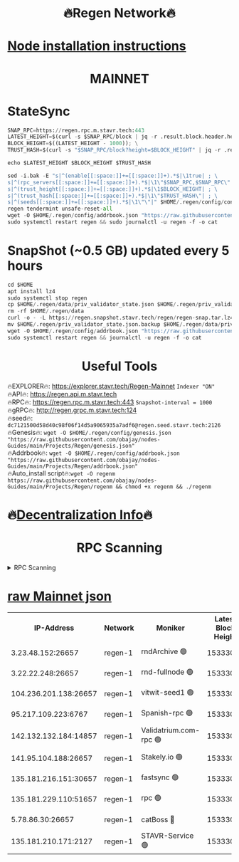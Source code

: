 <h1 align="center"> 🔥Regen Network🔥</h1>

[Node installation instructions](https://github.com/obajay/nodes-Guides/tree/main/Projects/Regen)
=
<h1 align="center"> MAINNET</h1>

# StateSync
```python
SNAP_RPC=https://regen.rpc.m.stavr.tech:443
LATEST_HEIGHT=$(curl -s $SNAP_RPC/block | jq -r .result.block.header.height); \
BLOCK_HEIGHT=$((LATEST_HEIGHT - 1000)); \
TRUST_HASH=$(curl -s "$SNAP_RPC/block?height=$BLOCK_HEIGHT" | jq -r .result.block_id.hash)

echo $LATEST_HEIGHT $BLOCK_HEIGHT $TRUST_HASH

sed -i.bak -E "s|^(enable[[:space:]]+=[[:space:]]+).*$|\1true| ; \
s|^(rpc_servers[[:space:]]+=[[:space:]]+).*$|\1\"$SNAP_RPC,$SNAP_RPC\"| ; \
s|^(trust_height[[:space:]]+=[[:space:]]+).*$|\1$BLOCK_HEIGHT| ; \
s|^(trust_hash[[:space:]]+=[[:space:]]+).*$|\1\"$TRUST_HASH\"| ; \
s|^(seeds[[:space:]]+=[[:space:]]+).*$|\1\"\"|" $HOME/.regen/config/config.toml
regen tendermint unsafe-reset-all
wget -O $HOME/.regen/config/addrbook.json "https://raw.githubusercontent.com/obajay/nodes-Guides/main/Projects/Regen/addrbook.json"
sudo systemctl restart regen && sudo journalctl -u regen -f -o cat
```
# SnapShot (~0.5 GB) updated every 5 hours
```python
cd $HOME
apt install lz4
sudo systemctl stop regen
cp $HOME/.regen/data/priv_validator_state.json $HOME/.regen/priv_validator_state.json.backup
rm -rf $HOME/.regen/data
curl -o - -L https://regen.snapshot.stavr.tech/regen/regen-snap.tar.lz4 | lz4 -c -d - | tar -x -C $HOME/.regen --strip-components 2
mv $HOME/.regen/priv_validator_state.json.backup $HOME/.regen/data/priv_validator_state.json
wget -O $HOME/.regen/config/addrbook.json "https://raw.githubusercontent.com/obajay/nodes-Guides/main/Projects/Regen/addrbook.json"
sudo systemctl restart regen && journalctl -u regen -f -o cat
```

 <h1 align="center"> Useful Tools</h1>

🔥EXPLORER🔥:     https://explorer.stavr.tech/Regen-Mainnet        `Indexer "ON"` \
🔥API🔥:          https://regen.api.m.stavr.tech \
🔥RPC🔥:          https://regen.rpc.m.stavr.tech:443              `Snapshot-interval = 1000` \
🔥gRPC🔥:         http://regen.grpc.m.stavr.tech:124 \
🔥seed🔥:      `dc7121500d58d40c98f06f14d5a9065935a7adf6@regen.seed.stavr.tech:2126` \
🔥Genesis🔥:   `wget -O $HOME/.regen/config/genesis.json "https://raw.githubusercontent.com/obajay/nodes-Guides/main/Projects/Regen/genesis.json"` \
🔥Addrbook🔥:  `wget -O $HOME/.regen/config/addrbook.json "https://raw.githubusercontent.com/obajay/nodes-Guides/main/Projects/Regen/addrbook.json"` \
🔥Auto_install script🔥:`wget -O regenm https://raw.githubusercontent.com/obajay/nodes-Guides/main/Projects/Regen/regenm && chmod +x regenm && ./regenm`

🔥[Decentralization Info](https://github.com/obajay/StateSync-snapshots/tree/main/Projects/Regen/Decentralization)🔥
=
<h1 align="center"> RPC Scanning</h1>

<details>
<summary>RPC Scanning</summary>

<h2 align="center"> We scan nodes in real time every 4 hours. And we provide the final result of RPC endpoints.
We cannot influence the operation of these nodes in any way. </h2>


```python
If Voting Power is higher than 0 --> then the Node is a validator of the network and may be subject to attack and be a potential threat to the chain.
```
```python
We marked such validators with a red symbol
```

</details>

[raw Mainnet json](https://rpc-check.regenm.stavr.tech/regenm/rpc-regenm-result.json)
=


<table><tr><th>IP-Address</th><th>Network</th><th>Moniker</th><th>Latest Block Height</th><th>Earliest Block Height</th><th>Catching Up</th><th>Tx Index</th><th>Voting Power</th><th>Scan Time</th></tr><tr><td>3.23.48.152:26657</td><td>regen-1</td><td>rndArchive 🟢</td><td>15333045</td><td>1</td><td>False</td><td>on</td><td>0</td><td>2024-03-29T03:07:09.691080555UTC</td></tr><tr><td>3.22.22.248:26657</td><td>regen-1</td><td>rnd-fullnode 🟢</td><td>15333043</td><td>4134001</td><td>False</td><td>on</td><td>0</td><td>2024-03-29T03:06:56.783595835UTC</td></tr><tr><td>104.236.201.138:26657</td><td>regen-1</td><td>vitwit-seed1 🟢</td><td>15333028</td><td>8943001</td><td>False</td><td>on</td><td>0</td><td>2024-03-29T03:05:33.896524712UTC</td></tr><tr><td>95.217.109.223:6767</td><td>regen-1</td><td>Spanish-rpc 🟢</td><td>15333061</td><td>10068001</td><td>False</td><td>on</td><td>0</td><td>2024-03-29T03:08:44.779126755UTC</td></tr><tr><td>142.132.132.184:14857</td><td>regen-1</td><td>Validatrium.com-rpc 🟢</td><td>15333062</td><td>11175001</td><td>False</td><td>on</td><td>0</td><td>2024-03-29T03:08:49.093806197UTC</td></tr><tr><td>141.95.104.188:26657</td><td>regen-1</td><td>Stakely.io 🟢</td><td>15333039</td><td>13442501</td><td>False</td><td>on</td><td>0</td><td>2024-03-29T03:06:35.342093541UTC</td></tr><tr><td>135.181.216.151:30657</td><td>regen-1</td><td>fastsync 🟢</td><td>15333051</td><td>14457001</td><td>False</td><td>off</td><td>0</td><td>2024-03-29T03:07:44.523750080UTC</td></tr><tr><td>135.181.229.110:51657</td><td>regen-1</td><td>rpc 🟢</td><td>15333036</td><td>14844001</td><td>False</td><td>on</td><td>0</td><td>2024-03-29T03:06:18.717726980UTC</td></tr><tr><td>5.78.86.30:26657</td><td>regen-1</td><td>catBoss 🔴</td><td>15333073</td><td>15237401</td><td>False</td><td>on</td><td>10355202428</td><td>2024-03-29T03:09:53.365261894UTC</td></tr><tr><td>135.181.210.171:2127</td><td>regen-1</td><td>STAVR-Service 🟢</td><td>15333076</td><td>15330001</td><td>False</td><td>on</td><td>0</td><td>2024-03-29T03:10:13.102189322UTC</td></tr></table>
